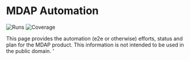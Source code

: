 # MDAP Automation
![Runs](https://badges.openebs.ci/badge/E2E%20runs-2-orange.svg)
![Coverage](https://badges.openebs.ci/badge/E2E%20coverage-52%25-green.svg)




This page provides the automation (e2e or otherwise) efforts, status and plan for the MDAP product. This information is not intended to be used in the public domain.
'
